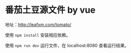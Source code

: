 # 番茄土豆源文件 by vue

地址：http://leafxm.com/tomato/

使用 `npm install` 安装相应依赖。

使用 `npm run dev` 运行文件，在 localhost:8080 查看运行结果。

